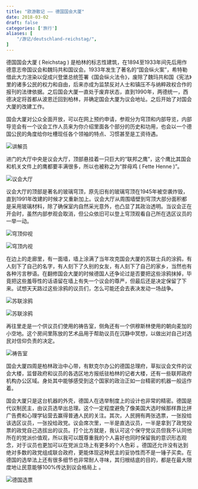 ```yaml
---
title: "欧游散记 —— 德国国会大厦"
date: 2018-03-02
draft: false
categories: ['旅行']
aliases: [
    "/游记/deutschland-reichstag/",
]
---
```


德国国会大厦 ( Reichstag ) 是柏林的标志性建筑，在1894至1933年间先后用作德意志帝国议会和魏玛共和国议会。1933年发生了著名的“国会纵火案”，希特勒借此大力渲染以促成兴登堡总统签署《国会纵火法令》，废除了魏玛共和国《宪法》里的诸多公民的权力和自由，后来亦成为监禁反对人士和镇压不与纳粹政权合作的报刊的法律依据。之后国会大厦一直处于废弃状态，直到1990年，两德统一，西德决定将首都从波恩迁回到柏林，并确定国会大厦为议会地址。之后开始了对国会大厦的改建工作。

国会大厦对公众全面开放，可以在网上预约申请，参观分为穹顶和内部导览，内部导览会有一个议会工作人员来为你介绍里面各个部分的历史和功用，也会以一个德国公民的角度给你吐槽现任各个领袖的特点、习惯甚至是工资待遇。

![讲解员](/images/old-blog/1520016030.png?imageMogr2/thumbnail/!70p)

进门的大厅中央是议会大厅，顶部悬挂着一只巨大的“联邦之鹰”，这个鹰比其国会和机关文件上的鹰都要丰满很多，所以也被称之为“胖母鸡 ( Fette Henne )”。

![议会大厅](/images/old-blog/1520015869.png?imageMogr2/thumbnail/!50p)

议会大厅的顶部是著名的玻璃穹顶，原先旧有的玻璃穹顶在1945年被空袭炸毁，直到1991年改建的时候才又重新加上。议会大厅从周围墙壁到穹顶大部分面积都是采用玻璃材料，除了确保室内自然采光意外，也凸显了其政治透明。当议会正在开会时，虽然内部参观会取消，但公众依旧可以登上穹顶观看自己所在选区议员的一举一动。

![穹顶仰视](/images/old-blog/1520016255.png?imageMogr2/thumbnail/!70p)

![穹顶内视](/images/old-blog/1520016167.png?imageMogr2/thumbnail/!70p)

在边上的走廊里，有一面墙，墙上涂满了当年攻克国会大厦的苏联士兵的涂鸦，有人刻下了自己的名字，有人刻下了久别的女友，有人刻下了自己的家乡，当然也有各种污言秽语。在翻修国会大厦的时候德国人还争论过是否要把这些涂鸦抹掉，毕竟把这些羞辱性的话语留在墙上有失一个议会的尊严，但最后还是决定保留了下来。试想天天路过这些涂鸦的议员们，怎么可能还会去表决发动一场战争。

![苏联涂鸦](/images/old-blog/1520016357.png?imageMogr2/thumbnail/!70p)

![苏联涂鸦](/images/old-blog/1520016404.png?imageMogr2/thumbnail/!70p)

再往里走是一个供议员们使用的祷告室，侧角还有一个供穆斯林使用的朝向麦加的小空地。这个房间里陈放的艺术品用于帮助议员在沉静中冥想，以做出对自己对选民对信仰负责的决定。

![祷告室](/images/old-blog/1520016458.png?imageMogr2/thumbnail/!70p)

国会大厦四周是柏林政治中心带，有默克尔办公的德国总理府，草拟议会文件的议会大楼，监督政府和议员的各选区地方报纸驻柏林的记者大楼，还有一些联邦政府机构办公区域。身处其中能够感受到这个国家的政治正如一台精密的机器一般运作着。

国会大厦只是这台机器的外壳，德国人在选举制度上的设计也非常的精密。德国是代议制民主，由议员选举出总理。这个一定程度避免了像美国大选时候那样靠比拼广告费和心理学钻营去赢得普通人民的关注。其次，人民拥有两张选票，一张投给该选区议员，一张投给政党。议会席次里，一半是直选议员，一半是拿到了政党投票的政党自己选拔出的议员。打个比方就是，我认可这个保守党议员但我不认同他所在的党派价值观，所以我可以既尊重我的个人喜好也同时保留我的意识形态观念，对于议员也更加可以在党派立场上有更多的个人色彩 。德国还允许没有达到绝对多数的政党组成联合政府，更能体现这种民主的妥协性而不是一锤子买卖。在德国的选举法上还有很多细节也非常耐人寻味，其归根结底的目的，都是在最大限度地让民意能够100%传达到议会格局上 。

![德国选票](/images/old-blog/1520016529.png?imageMogr2/thumbnail/!70p)
